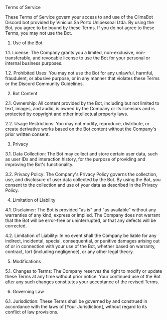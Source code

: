 Terms of Service

These Terms of Service govern your access to and use of the ClimaBot Discord bot provided by Vinicius Sa Porto Unipessoal Ltda. By using the Bot, you agree to be bound by these Terms. If you do not agree to these Terms, you may not use the Bot.

1. Use of the Bot

1.1. License: The Company grants you a limited, non-exclusive, non-transferable, and revocable license to use the Bot for your personal or internal business purposes.

1.2. Prohibited Uses: You may not use the Bot for any unlawful, harmful, fraudulent, or abusive purpose, or in any manner that violates these Terms or the Discord Community Guidelines.

2. Bot Content

2.1. Ownership: All content provided by the Bot, including but not limited to text, images, and audio, is owned by the Company or its licensors and is protected by copyright and other intellectual property laws.

2.2. Usage Restrictions: You may not modify, reproduce, distribute, or create derivative works based on the Bot content without the Company's prior written consent.

3. Privacy

3.1. Data Collection: The Bot may collect and store certain user data, such as user IDs and interaction history, for the purpose of providing and improving the Bot's functionality.

3.2. Privacy Policy: The Company's Privacy Policy governs the collection, use, and disclosure of user data collected by the Bot. By using the Bot, you consent to the collection and use of your data as described in the Privacy Policy.

4. Limitation of Liability

4.1. Disclaimer: The Bot is provided "as is" and "as available" without any warranties of any kind, express or implied. The Company does not warrant that the Bot will be error-free or uninterrupted, or that any defects will be corrected.

4.2. Limitation of Liability: In no event shall the Company be liable for any indirect, incidental, special, consequential, or punitive damages arising out of or in connection with your use of the Bot, whether based on warranty, contract, tort (including negligence), or any other legal theory.

5. Modifications

5.1. Changes to Terms: The Company reserves the right to modify or update these Terms at any time without prior notice. Your continued use of the Bot after any such changes constitutes your acceptance of the revised Terms.

6. Governing Law

6.1. Jurisdiction: These Terms shall be governed by and construed in accordance with the laws of [Your Jurisdiction], without regard to its conflict of law provisions.